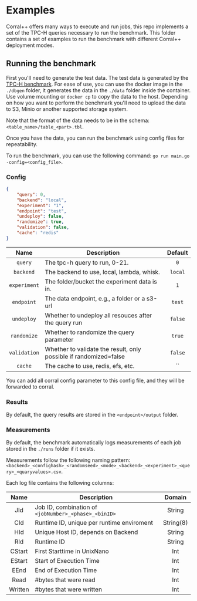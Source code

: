 # Examples

Corral++ offers many ways to execute and run jobs, this repo implements a set of the TPC-H queries necessary to run the benchmark. This folder contains a set of examples to run the benchmark with different Corral++ deployment modes.

## Running the benchmark

First you'll need to generate the test data. The test data is generated by the [TPC-H benchmark](https://www.tpc.org/tpch/). For ease of use, you can use the docker image in the `./dbgen` folder, it generates the data in the `./data` folder inside the container. Use volume mounting or `docker cp` to copy the data to the host.
Depending on how you want to perform the benchmark you'll need to upload the data to S3, Minio or another supported storage system.

Note that the format of the data needs to be in the schema: `<table_name>/table_<part>.tbl`. 

Once you have the data, you can run the benchmark using config files for repeatability.

To run the benchmark, you can use the following command: `go run main.go -config=<config_file>`.

### Config
```json
{
    "query": 0,
    "backend": "local",
    "experiment": "1",
    "endpoint": "test",
    "undeploy": false,
    "randomize": true,
    "validation": false,
    "cache": "redis"
}
```

|     Name     | Description                                                       | Default |
|:------------:|-------------------------------------------------------------------|:-------:|
|   `query`    | The tpc-h query to run, 0-21.                                     |   `0`   |
|  `backend`   | The backend to use, local, lambda, whisk.                         | `local` |
| `experiment` | The folder/bucket the experiment data is in.                      |   `1`   |
|  `endpoint`  | The data endpoint, e.g., a folder or a s3-url                     | `test`  |
|  `undeploy`  | Whether to undeploy all resouces after the query run              | `false` |
| `randomize`  | Whether to randomize the query parameter                          | `true`  |
| `validation` | Whether to validate the result, only possible if randomized=false | `false` |
|   `cache`    | The cache to use, redis, efs, etc.                                |   ``    |

You can add all corral config parameter to this config file, and they will be forwarded to corral.

### Results
By default, the query results are stored in the `<endpoint>/output` folder.

### Measurements
By default, the benchmark automatically logs measurements of each job stored in the `./runs` folder if it exists.

Measurements follow the following naming pattern: `<backend>_<confighash>_<randomseed>_<mode>_<backend>_<experiment>_<query>_<quaryvalues>.csv`.

Each log file contains the following columns:

|  Name   | Description                                          |  Domain   |
|:-------:|------------------------------------------------------|:---------:|
|   JId   | Job ID, combination of `<jobNumber>_<phase>_<binID>` |  String   |
|   CId   | Runtime ID, unique per runtime enviroment            | String(8) |
|   HId   | Unique Host ID, depends on Backend                   |  String   |
|   RId   | Runtime ID                                           |  String   |
| CStart  | First Starttime in UnixNano                          |    Int    |
| EStart  | Start of Execution Time                              |    Int    |
|  EEnd   | End of Execution Time                                |    Int    |
|  Read   | #bytes that were read                                |    Int    |
| Written | #bytes that were written                             |    Int    |

